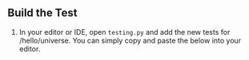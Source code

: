 
## Build the Test

1. In your editor or IDE, open `testing.py` and add the new tests for /hello/universe.  You can simply copy and paste the below into your editor.

